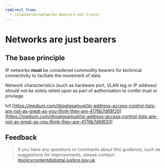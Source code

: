 ```yaml
---
redirect_from:
  - /standards/networks-bearers-not-trust/
---
```

# Networks are just bearers

## The base principle

IP networks **must** be considered commodity bearers for technical connectivity to faciliate the movement of data.

Network characteristics \(such as hardware port, VLAN tag or IP address\) should not be solely relied upon as part of authorisation to confer trust or privilege.

h/t [https://medium.com/@joelgsamuel/ip-address-access-control-lists-are-not-as-great-as-you-think-they-are-4176b7d68f20](https://medium.com/@joelgsamuel/ip-address-access-control-lists-are-not-as-great-as-you-think-they-are-4176b7d68f20)

## Feedback

> If you have any questions or comments about this guidance, such as suggestions for improvements, please contact: [itpolicycontent@digital.justice.gov.uk](mailto:itpolicycontent@digital.justice.gov.uk).

